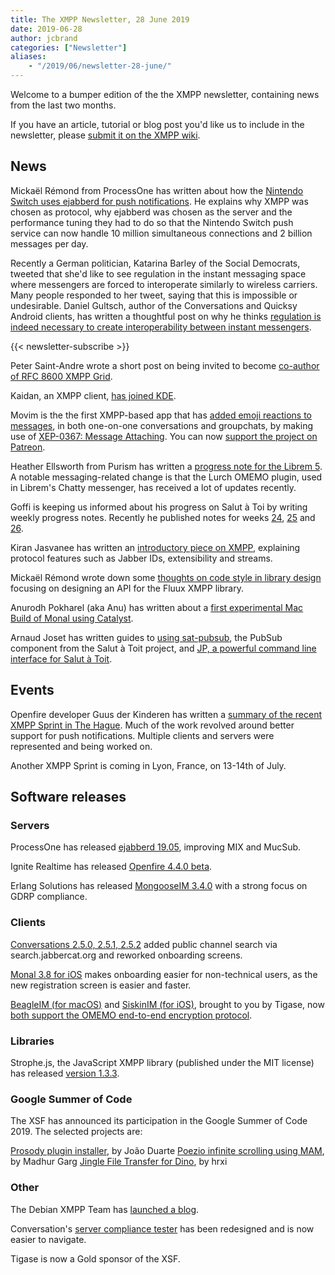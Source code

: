 ```yaml
---
title: The XMPP Newsletter, 28 June 2019
date: 2019-06-28
author: jcbrand
categories: ["Newsletter"]
aliases:
    - "/2019/06/newsletter-28-june/"
---
```


Welcome to a bumper edition of the the XMPP newsletter, containing news from the last two months.

If you have an article, tutorial or blog post you'd like us to include in the
newsletter, please [submit it on the XMPP wiki](https://wiki.xmpp.org/web/News_and_Articles_for_the_next_XMPP_Newsletter).

## News

Mickaël Rémond from ProcessOne has written about how the [Nintendo Switch uses ejabberd for push notifications](https://blog.process-one.net/ejabberd-nintendo-switch-npns/).
He explains why XMPP was chosen as protocol, why ejabberd was chosen as the
server and the performance tuning they had to do so that the Nintendo Switch
push service can now handle 10 million simultaneous connections and 2 billion
messages per day.

Recently a German politician, Katarina Barley of the Social Democrats, tweeted
that she'd like to see regulation in the instant messaging space where
messengers are forced to interoperate similarly to wireless carriers.
Many people responded to her tweet, saying that this is impossible or undesirable.
Daniel Gultsch, author of the Conversations and Quicksy Android clients,
has written a thoughtful post on why he thinks
[regulation is indeed necessary to create interoperability between instant messengers](https://gultsch.de/regulations.html).

{{< newsletter-subscribe >}}

Peter Saint-Andre wrote a short post on being invited to become [co-author of RFC 8600 XMPP Grid](https://stpeter.im/journal/1629.html).

Kaidan, an XMPP client, [has joined KDE](https://www.kaidan.im/2019/05/10/kaidan-joins-kde/).

Movim is the the first XMPP-based app that has [added emoji reactions to messages](https://nl.movim.eu/?node/pubsub.movim.eu/Movim/movim-is-the-first-xmpp-client-that-supports-message-reactions-Id7F5J),
in both one-on-one conversations and groupchats, by making use of [XEP-0367: Message Attaching](https://xmpp.org/extensions/xep-0367.html). You can now [support the project on Patreon](https://www.patreon.com/movim).

Heather Ellsworth from Purism has written a [progress note for the Librem 5](https://puri.sm/posts/librem-5-end-of-may-progress/).
A notable messaging-related change is that the Lurch OMEMO plugin, used in Librem's Chatty messenger, has received a lot of updates recently.

Goffi is keeping us informed about his progress on Salut à Toi by writing weekly progress notes.
Recently he published notes for weeks [24](https://www.goffi.org/b/PfwWuArAxKnqvSND78iTig/progress-note), [25](https://www.goffi.org/b/byydDYtov3BUtRBwT8fgUg/progress-note)
and [26](https://www.goffi.org/b/mhS4EvyVJWaGteMCaSsTFR/progress-note).

Kiran Jasvanee has written an [introductory piece on XMPP](https://medium.com/@kiran.jasvanee/what-is-xmpp-ios-perspective-e1357555bef),
explaining protocol features such as Jabber IDs, extensibility and streams.

Mickaël Rémond wrote down some [thoughts on code style in library design](https://blog.process-one.net/thoughts-on-code-style-in-library-design/)
focusing on designing an API for the Fluux XMPP library.

Anurodh Pokharel (aka Anu) has written about a [first experimental Mac Build of Monal using Catalyst](https://monal.im/blog/first-mac-build-with-catalyst/).

Arnaud Joset has written guides to [using sat-pubsub](https://blog.agayon.be/sat_pubsub.html),
the PubSub component from the Salut à Toit project, and [JP, a powerful command line interface for Salut à Toit](https://blog.agayon.be/sat_jp.html).


## Events

Openfire developer Guus der Kinderen has written a [summary of the recent XMPP Sprint in The Hague](https://discourse.igniterealtime.org/t/xmpp-sprint-in-the-hague-nl-june-2019/85315).
Much of the work revolved around better support for push notifications. Multiple clients and servers were represented and being worked on.

Another XMPP Sprint is coming in Lyon, France, on 13-14th of July.

## Software releases

### Servers

ProcessOne has released [ejabberd 19.05](https://blog.process-one.net/ejabberd-19-05/), improving MIX and MucSub.

Ignite Realtime has released [Openfire 4.4.0 beta](https://discourse.igniterealtime.org/t/openfire-4-4-0-beta-release/).

Erlang Solutions has released [MongooseIM 3.4.0](https://www.erlang-solutions.com/blog/mongooseim-3-4-designed-with-privacy-in-mind.html) with a strong focus on GDRP compliance.

### Clients

[Conversations 2.5.0, 2.5.1, 2.5.2](https://github.com/siacs/Conversations/blob/master/CHANGELOG.md) added public channel search via search.jabbercat.org and reworked onboarding screens.

[Monal 3.8 for iOS](https://monal.im/blog/ios-3-8-released/) makes onboarding easier for non-technical users, as the new registration screen is easier and faster.

[BeagleIM (for macOS)](https://tigase.net/content/beagle-im) and [SiskinIM (for iOS)](https://siskin.im/), brought to you by Tigase, now
[both support the OMEMO end-to-end encryption protocol](https://tigase.net/blog-entry/beagleim-and-siskinim-just-got-omemo-support).

### Libraries

Strophe.js, the JavaScript XMPP library (published under the MIT license) has released [version 1.3.3](https://github.com/strophe/strophejs/releases/tag/v1.3.3).

### Google Summer of Code

The XSF has announced its participation in the Google Summer of Code 2019. The selected projects are:

[Prosody plugin installer](https://gsoc-prosody-2019.blogspot.com/), by João Duarte
[Poezio infinite scrolling using MAM](https://madhur96.github.io/gsoc19/), by Madhur Garg
[Jingle File Transfer for Dino](https://hrxi.github.io/gsoc/), by hrxi

### Other

The Debian XMPP Team has [launched a blog](https://xmpp-team.pages.debian.net/blog/2019/05/debian-xmpp-team-starts-a-blog.html).

Conversation's [server compliance tester](https://compliance.conversations.im/) has been redesigned and is now easier to navigate.

Tigase is now a Gold sponsor of the XSF.
